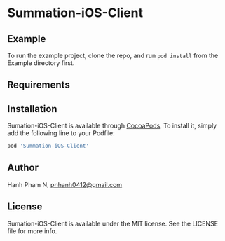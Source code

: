 # Summation-iOS-Client
## Example

To run the example project, clone the repo, and run `pod install` from the Example directory first.

## Requirements

## Installation

Sumation-iOS-Client is available through [CocoaPods](https://cocoapods.org). To install
it, simply add the following line to your Podfile:

```ruby
pod 'Summation-iOS-Client'
```

## Author

Hanh Pham N, pnhanh0412@gmail.com

## License

Sumation-iOS-Client is available under the MIT license. See the LICENSE file for more info.
